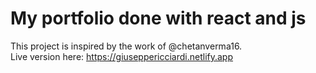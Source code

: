 # My portfolio done with react and js
This project is inspired by the work of @chetanverma16. <br/>
Live version here: https://giuseppericciardi.netlify.app

